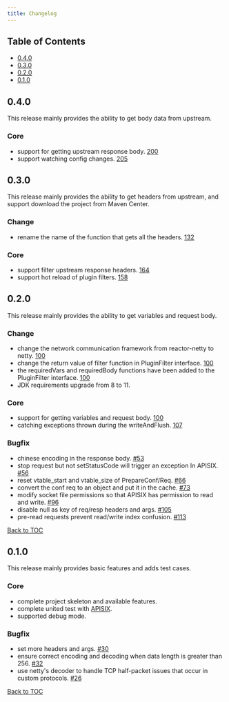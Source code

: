 ```yaml
---
title: Changelog
---
```


<!--
#
# Licensed to the Apache Software Foundation (ASF) under one or more
# contributor license agreements.  See the NOTICE file distributed with
# this work for additional information regarding copyright ownership.
# The ASF licenses this file to You under the Apache License, Version 2.0
# (the "License"); you may not use this file except in compliance with
# the License.  You may obtain a copy of the License at
#
#     http://www.apache.org/licenses/LICENSE-2.0
#
# Unless required by applicable law or agreed to in writing, software
# distributed under the License is distributed on an "AS IS" BASIS,
# WITHOUT WARRANTIES OR CONDITIONS OF ANY KIND, either express or implied.
# See the License for the specific language governing permissions and
# limitations under the License.
#
-->

## Table of Contents

- [0.4.0](#040)
- [0.3.0](#030)
- [0.2.0](#020)
- [0.1.0](#010)

## 0.4.0

This release mainly provides the ability to get body data from upstream.

### Core

- support for getting upstream response body. [200](https://github.com/apache/apisix-java-plugin-runner/pull/200)
- support watching config changes. [205](https://github.com/apache/apisix-java-plugin-runner/pull/208)

## 0.3.0

This release mainly provides the ability to get headers from upstream, and support download the project from Maven Center.

### Change

- rename the name of the function that gets all the headers. [132](https://github.com/apache/apisix-java-plugin-runner/pull/132)

### Core

- support filter upstream response headers. [164](https://github.com/apache/apisix-java-plugin-runner/pull/164)
- support hot reload of plugin filters. [158](https://github.com/apache/apisix-java-plugin-runner/pull/158)

## 0.2.0

This release mainly provides the ability to get variables and request body.

### Change

- change the network communication framework from reactor-netty to netty. [100](https://github.com/apache/apisix-java-plugin-runner/pull/100)
- change the return value of filter function in PluginFilter interface. [100](https://github.com/apache/apisix-java-plugin-runner/pull/100)
- the requiredVars and requiredBody functions have been added to the PluginFilter interface. [100](https://github.com/apache/apisix-java-plugin-runner/pull/100)
- JDK requirements upgrade from 8 to 11.

### Core

- support for getting variables and request body. [100](https://github.com/apache/apisix-java-plugin-runner/pull/100)
- catching exceptions thrown during the writeAndFlush. [107](https://github.com/apache/apisix-java-plugin-runner/pull/107)

### Bugfix

- chinese encoding in the response body. [#53](https://github.com/apache/apisix-java-plugin-runner/pull/53)
- stop request but not setStatusCode will trigger an exception In APISIX. [#56](https://github.com/apache/apisix-java-plugin-runner/pull/56)
- reset vtable_start and vtable_size of PrepareConf/Req. [#66](https://github.com/apache/apisix-java-plugin-runner/pull/66)
- convert the conf req to an object and put it in the cache. [#73](https://github.com/apache/apisix-java-plugin-runner/pull/73)
- modify socket file permissions so that APISIX has permission to read and write. [#96](https://github.com/apache/apisix-java-plugin-runner/pull/96)
- disable null as key of req/resp headers and args. [#105](https://github.com/apache/apisix-java-plugin-runner/pull/105)
- pre-read requests prevent read/write index confusion. [#113](https://github.com/apache/apisix-java-plugin-runner/pull/113)

[Back to TOC](#table-of-contents)

## 0.1.0

This release mainly provides basic features and adds test cases.

### Core

- complete project skeleton and available features.
- complete united test with [APISIX](https://github.com/apache/apisix).
- supported debug mode.

### Bugfix

- set more headers and args. [#30](https://github.com/apache/apisix-java-plugin-runner/pull/30)
- ensure correct encoding and decoding when data length is greater than 256. [#32](https://github.com/apache/apisix-java-plugin-runner/pull/32)
- use netty's decoder to handle TCP half-packet issues that occur in custom protocols. [#26](https://github.com/apache/apisix-java-plugin-runner/pull/26)

[Back to TOC](#table-of-contents)
